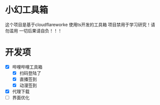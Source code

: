 # 小幻工具箱
这个项目是基于cloudflareworke 使用ts开发的工具箱
项目禁用于学习研究！请勿滥用 一切后果请自负！！！
# 开发项
- [x] 哔哩哔哩工具箱
  - [x] 扫码登陆了
  - [x] 直播签到
  - [x] 动漫签到
- [x] 代理下载
- [ ] 界面优化